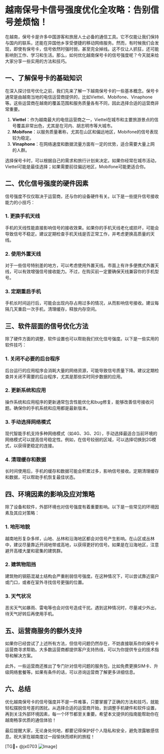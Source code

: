 # 越南保号卡信号强度优化全攻略：告别信号差烦恼！

在越南，保号卡是许多中国游客和旅居人士必备的通信工具。它不仅能让我们保持与国内的联系，还能在异国他乡享受便捷的移动网络服务。然而，有时候我们会发现，即使有保号卡，信号依然时强时弱，甚至完全掉线。这不仅让人抓狂，还可能影响到工作、学习和生活。那么，如何优化越南保号卡的信号强度呢？今天就来给大家分享一些实用的方法和技巧。

## 一、了解保号卡的基础知识

在深入探讨信号优化之前，我们先来了解一下越南保号卡的一些基本概念。保号卡通常是由越南当地的电信运营商提供的，比如Viettel、Mobifone、Vinaphone等。这些运营商在越南的覆盖范围和服务质量各有不同，因此选择合适的运营商非常重要。

1. **Viettel**：作为越南最大的电信运营商之一，Viettel在城市和主要旅游景点的信号覆盖非常出色，尤其是在河内、胡志明市等大城市。
2. **Mobifone**：以服务质量著称，尤其在山区和偏远地区，Mobifone的信号表现较为稳定。
3. **Vinaphone**：在网络速度和数据流量方面有一定的优势，适合需要大量上网的人群。

选择保号卡时，可以根据自己的需求和旅行计划来决定。如果你经常在城市活动，Viettel可能是最佳选择；如果需要前往偏远地区，Mobifone可能更适合你。

## 二、优化信号强度的硬件因素

信号强度不仅仅取决于运营商，还与你的设备硬件有关。以下是一些提升信号接收能力的小技巧：

### 1. 更换手机天线

手机的天线性能直接影响信号的接收效果。如果你的手机天线老化或损坏，可能会导致信号不稳定。建议定期检查手机天线是否正常工作，并考虑更换高质量的天线。

### 2. 使用外置天线

对于一些信号特别差的地方，可以考虑使用外置天线。市面上有许多便携式外置天线，可以有效增强信号接收能力。不过，在购买前一定要确保天线兼容你的手机型号。

### 3. 定期重启手机

手机长时间运行后，可能会出现内存占用过多的情况，从而影响信号接收。建议每隔几天重启一次手机，清理缓存，释放内存空间。

## 三、软件层面的信号优化方法

除了硬件方面的调整，软件设置也可以帮助我们优化信号强度。以下是一些实用的软件技巧：

### 1. 关闭不必要的后台程序

后台运行的应用程序会消耗大量的网络资源，可能导致信号质量下降。建议定期检查并关闭不需要的后台程序，尤其是那些实时同步数据的应用。

### 2. 更新系统和应用

操作系统和应用程序的更新通常包含性能优化和bug修复，能够改善信号接收问题。确保你的手机系统和应用都是最新版本。

### 3. 手动选择网络模式

现代智能手机支持多种网络模式（如4G、3G、2G），手动选择最适合当前环境的网络模式可以提高信号稳定性。例如，在信号较弱的区域，可以选择切换到2G模式，以获得更稳定的连接。

### 4. 清理缓存和数据

长时间使用后，手机的缓存和数据可能会积累过多，影响信号接收。定期清理缓存和数据，可以帮助手机恢复最佳状态。

## 四、环境因素的影响及应对策略

除了设备和软件，外部环境也对信号强度有着重要影响。以下是一些常见的环境因素及其应对策略：

### 1. 地形地貌

越南地形复杂多样，山地、丛林和沿海地区都会对信号产生影响。在山区或丛林中，建议尽量靠近开阔地带或高地，以获得更好的信号。如果是在沿海地区，注意避开高楼大厦和密集的建筑群。

### 2. 建筑物阻挡

建筑物的钢筋混凝土结构会严重削弱信号强度。在这种情况下，可以尝试靠近窗户或门口，或者在室外寻找信号更强的位置。

### 3. 天气状况

恶劣天气如暴雨、雷电等也会对信号造成干扰。遇到这种情况时，尽量减少外出，待天气好转后再使用手机。

## 五、运营商服务的额外支持

如果你已经尝试了上述所有方法，但信号问题仍然存在，不妨直接联系你的保号卡运营商寻求帮助。大多数运营商都提供客户支持热线，可以为你提供专业的技术指导和解决方案。

此外，一些运营商还推出了专门针对信号问题的服务包，比如免费更换SIM卡、升级网络套餐等。如果有条件的话，可以咨询运营商了解更多详细信息。

## 六、总结

优化越南保号卡的信号强度并不是一件难事，只要掌握了正确的方法和技巧，就能轻松摆脱信号差的困扰。从选择合适的运营商开始，到调整手机硬件和软件设置，再到关注外部环境因素，每一个环节都至关重要。希望本文提供的指南能帮助你在越南畅享优质的通信体验！

最后提醒大家，无论身处何地，都要记得保护好个人隐私和安全，避免泄露敏感信息。祝大家在越南度过一段愉快而顺利的旅程！

[TG💪+ @jx0703 ![Image](https://github.com/user-attachments/assets/dbca1d08-cadb-493c-b0ec-ad6f7a83f270)]